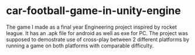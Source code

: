 # car-football-game-in-unity-engine
The game I made as a final year Engineering project inspired by rocket league. It has an .apk file for android as well as exe for PC. The project was supposed to demostrate use of cross-play between 2 different platforms by running a game on both platforms with comparable difficulty.
